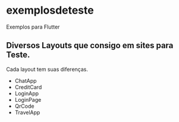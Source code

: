 # exemplosdeteste

Exemplos para Flutter

## Diversos Layouts que consigo em sites para Teste.

Cada layout tem suas diferenças.

- ChatApp
- CreditCard
- LoginApp
- LoginPage
- QrCode
- TravelApp
